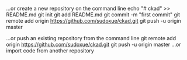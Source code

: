 …or create a new repository on the command line
echo "# ckad" >> README.md
git init
git add README.md
git commit -m "first commit"
git remote add origin https://github.com/sudoxue/ckad.git
git push -u origin master
                
…or push an existing repository from the command line
git remote add origin https://github.com/sudoxue/ckad.git
git push -u origin master
…or import code from another repository